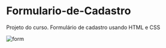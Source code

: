 # Formulario-de-Cadastro
Projeto do curso. Formulário de cadastro usando HTML e CSS

![form](https://github.com/user-attachments/assets/a737fcd3-ce7c-4376-8d87-fbaa671a453f)
